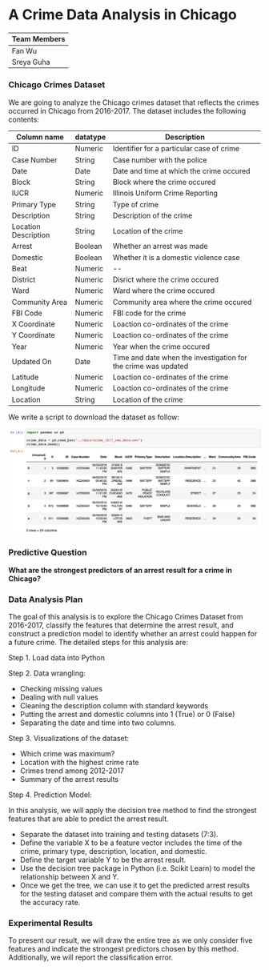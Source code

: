 # A Crime Data Analysis in Chicago

| **Team Members** |
| -- |
| Fan Wu |
| Sreya Guha |


### Chicago Crimes Dataset
We are going to analyze the Chicago crimes dataset that reflects the crimes occurred in Chicago from 2016-2017. The dataset includes the following contents:

| Column name | datatype | Description |
| --- | -- | -- |
| ID | Numeric | Identifier for a particular case of crime |
| Case Number | String | Case number with the police | 
| Date | Date | Date and time at which the crime occured | 
| Block | String | Block where the crime occured | 
| IUCR | Numeric | Illinois Uniform Crime Reporting |
| Primary Type | String | Type of crime |
| Description | String | Description of the crime |
| Location Description | String | Location of the crime |
| Arrest | Boolean | Whether an arrest was made | 
| Domestic | Boolean | Whether it is a domestic violence case | 
| Beat | Numeric | -- | 
| District | Numeric | Disrict where the crime occured | 
| Ward | Numeric | Ward where the crime occured | 
| Community Area | Numeric | Community area where the crime occured |
| FBI Code | Numeric | FBI code for the crime |
| X Coordinate | Numeric | Loaction co-ordinates of the crime |
| Y Coordinate | Numeric | Loaction co-ordinates of the crime |
| Year | Numeric | Year when the crime occured | 
| Updated On | Date | Time and date when the investigation for the crime was updated | 
| Latitude | Numeric | Loaction co-ordinates of the crime | 
| Longitude | Numeric | Loaction co-ordinates of the crime |
| Location | String | Location of the crime |


We write a script to download the dataset as follow:

![image](https://github.com/UBC-MDS/DSCI522_sreya_fwu/blob/master/img/screenshot_data_load.png)


### Predictive Question

**What are the strongest predictors of an arrest result for a crime in Chicago?**

### Data Analysis Plan

The goal of this analysis is to explore the Chicago Crimes Dataset from 2016-2017, classify the features that determine the arrest result, and construct a prediction model to identify whether an arrest could happen for a future crime. The detailed steps for this analysis are:

Step 1. Load data into Python

Step 2. Data wrangling:

- Checking missing values
- Dealing with null values
- Cleaning the description column with standard keywords
- Putting the arrest and domestic columns into 1 (True) or 0 (False)
- Separating the date and time into two columns.

Step 3. Visualizations of the dataset:

- Which crime was maximum? 
- Location with the highest crime rate
- Crimes trend among 2012-2017
- Summary of the arrest results

Step 4. Prediction Model: 

In this analysis, we will apply the decision tree method to find the strongest features that are able to predict the arrest result.

- Separate the dataset into training and testing datasets (7:3).
- Define the variable X to be a feature vector includes the time of the crime, primary type, description, location, and domestic.
- Define the target variable Y to be the arrest result. 
- Use the decision tree package in Python (i.e. Scikit Learn) to model the relationship between X and Y. 
- Once we get the tree, we can use it to get the predicted arrest results for the testing dataset and compare them with the actual results to get the accuracy rate.


### Experimental Results

To present our result, we will draw the entire tree as we only consider five features and indicate the strongest predictors chosen by this method. Additionally, we will report the classification error.

